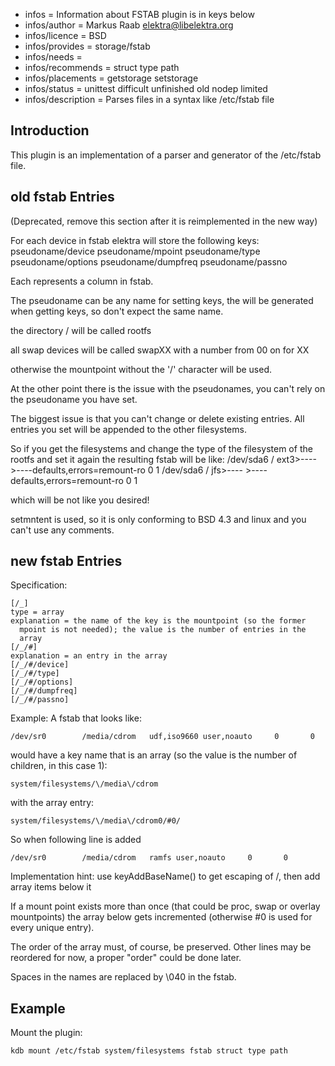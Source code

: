 - infos = Information about FSTAB plugin is in keys below
- infos/author = Markus Raab <elektra@libelektra.org>
- infos/licence = BSD
- infos/provides = storage/fstab
- infos/needs =
- infos/recommends = struct type path
- infos/placements = getstorage setstorage
- infos/status = unittest difficult unfinished old nodep limited
- infos/description = Parses files in a syntax like /etc/fstab file

## Introduction ##

This plugin is an implementation of a parser and generator of the /etc/fstab file.

## old fstab Entries ##

(Deprecated, remove this section after it is reimplemented in the new
 way)

For each device in fstab elektra will store the following keys:
 pseudoname/device
 pseudoname/mpoint
 pseudoname/type
 pseudoname/options
 pseudoname/dumpfreq
 pseudoname/passno

Each represents a column in fstab.

The pseudoname can be any name for setting keys,
the will be generated when getting keys, so don't
expect the same name.

the directory / will be called
 rootfs

all swap devices will be called
 swapXX
with a number from 00 on for XX

otherwise the mountpoint without  the '/' character will be used.

At the other point there is the issue with the pseudonames,
you can't rely on the pseudoname you have set.

The biggest issue is that you can't change or delete existing
entries. All entries you set will be appended to the other filesystems.

So if you get the filesystems and change the type of the filesystem
of the rootfs and set it again the resulting fstab will be like:
 /dev/sda6       /               ext3>----   >----defaults,errors=remount-ro 0 1
 /dev/sda6       /               jfs>----   >----defaults,errors=remount-ro 0 1

which will be not like you desired!

setmntent is used, so it is only conforming to BSD 4.3 and linux and you
can't use any comments.

## new fstab Entries ##

Specification:

    [/_]
    type = array
    explanation = the name of the key is the mountpoint (so the former
      mpoint is not needed); the value is the number of entries in the
      array
    [/_/#]
    explanation = an entry in the array
    [/_/#/device]
    [/_/#/type]
    [/_/#/options]
    [/_/#/dumpfreq]
    [/_/#/passno]


Example: A fstab that looks like:

    /dev/sr0        /media/cdrom   udf,iso9660 user,noauto     0       0

would have a key name that is an array (so the value is the number of
children, in this case 1):

    system/filesystems/\/media\/cdrom

with the array entry:

    system/filesystems/\/media\/cdrom0/#0/

So when following line is added

    /dev/sr0        /media/cdrom   ramfs user,noauto     0       0

Implementation hint: use keyAddBaseName() to get escaping of /, then
add array items below it

If a mount point exists more than once (that could be proc, swap or
overlay mountpoints) the array below gets incremented (otherwise #0 is
used for every unique entry).

The order of the array must, of course, be preserved. Other lines may
be reordered for now, a proper "order" could be done later.

Spaces in the names are replaced by \040 in the fstab.


## Example ##

Mount the plugin:

	kdb mount /etc/fstab system/filesystems fstab struct type path
